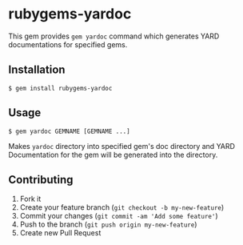 rubygems-yardoc
===============

This gem provides `gem yardoc` command which generates YARD documentations for specified gems.

Installation
------------

    $ gem install rubygems-yardoc

Usage
-----

    $ gem yardoc GEMNAME [GEMNAME ...]

Makes `yardoc` directory into specified gem's doc directory and
YARD Documentation for the gem will be generated into the directory.

Contributing
------------

1. Fork it
2. Create your feature branch (`git checkout -b my-new-feature`)
3. Commit your changes (`git commit -am 'Add some feature'`)
4. Push to the branch (`git push origin my-new-feature`)
5. Create new Pull Request
